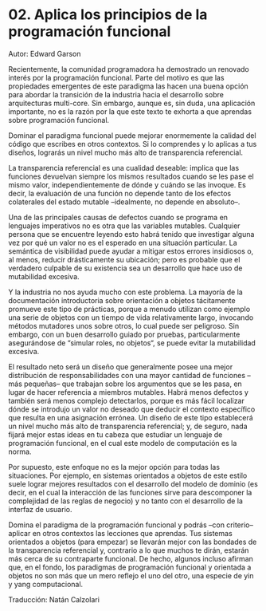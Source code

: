 # 02. Aplica los principios de la programación funcional

Autor: Edward Garson

Recientemente, la comunidad programadora ha demostrado un renovado interés por la programación funcional. Parte del motivo es que las propiedades emergentes de este paradigma las hacen una buena opción para abordar la transición de la industria hacia el desarrollo sobre arquitecturas multi-core. Sin embargo, aunque es, sin duda, una aplicación importante, no es la razón por la que este texto te exhorta a que aprendas sobre programación funcional.

Dominar el paradigma funcional puede mejorar enormemente la calidad del código que escribes en otros contextos. Si lo comprendes y lo aplicas a tus diseños, lograrás un nivel mucho más alto de transparencia referencial.

La transparencia referencial es una cualidad deseable: implica que las funciones devuelvan siempre los mismos resultados cuando se les pase el mismo valor, independientemente de dónde y cuándo se las invoque. Es decir, la evaluación de una función no depende tanto de los efectos colaterales del estado mutable –idealmente, no depende en absoluto–.

Una de las principales causas de defectos cuando se programa en lenguajes imperativos no es otra que las variables mutables. Cualquier persona que se encuentre leyendo esto habrá tenido que investigar alguna vez por qué un valor no es el esperado en una situación particular. La semántica de visibilidad puede ayudar a mitigar estos errores insidiosos o, al menos, reducir drásticamente su ubicación; pero es probable que el verdadero culpable de su existencia sea un desarrollo que hace uso de mutabilidad excesiva.

Y la industria no nos ayuda mucho con este problema. La mayoría de la documentación introductoria sobre orientación a objetos tácitamente promueve este tipo de prácticas, porque a menudo utilizan como ejemplo una serie de objetos con un tiempo de vida relativamente largo, invocando métodos mutadores unos sobre otros, lo cual puede ser peligroso. Sin embargo, con un buen desarrollo guiado por pruebas, particularmente asegurándose de “simular roles, no objetos“, se puede evitar la mutabilidad excesiva.

El resultado neto será un diseño que generalmente posee una mejor distribución de responsabilidades con una mayor cantidad de funciones –más pequeñas– que trabajan sobre los argumentos que se les pasa, en lugar de hacer referencia a miembros mutables. Habrá menos defectos y también será menos complejo detectarlos, porque es más fácil localizar dónde se introdujo un valor no deseado que deducir el contexto específico que resulta en una asignación errónea. Un diseño de este tipo establecerá un nivel mucho más alto de transparencia referencial; y, de seguro, nada fijará mejor estas ideas en tu cabeza que estudiar un lenguaje de programación funcional, en el cual este modelo de computación es la norma.

Por supuesto, este enfoque no es la mejor opción para todas las situaciones. Por ejemplo, en sistemas orientados a objetos de este estilo suele lograr mejores resultados con el desarrollo del modelo de dominio (es decir, en el cual la interacción de las funciones sirve para descomponer la complejidad de las reglas de negocio) y no tanto con el desarrollo de la interfaz de usuario.

Domina el paradigma de la programación funcional y podrás –con criterio– aplicar en otros contextos las lecciones que aprendas. Tus sistemas orientados a objetos (para empezar) se llevarán mejor con las bondades de la transparencia referencial y, contrario a lo que muchos te dirán, estarán más cerca de su contraparte funcional. De hecho, algunos incluso afirman que, en el fondo, los paradigmas de programación funcional y orientada a objetos no son más que un mero reflejo el uno del otro, una especie de yin y yang computacional.

Traducción: Natán Calzolari